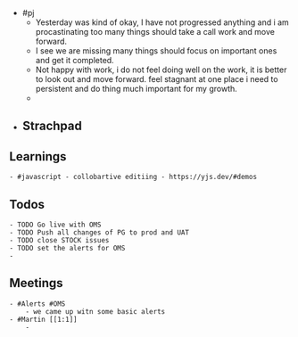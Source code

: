 - #pj
	- Yesterday was kind of okay, I have not progressed anything and i am procastinating too many things should take a call work and move forward.
	- I see we are missing many things should focus on important ones and get it completed.
	- Not happy with work, i do not feel doing well on the work, it is better to look out and move forward. feel stagnant at one place i need to persistent  and do thing much important for my growth.
	-
- ## Strachpad
## Learnings
	- #javascript - collobartive editiing - https://yjs.dev/#demos
## Todos
	- TODO Go live with OMS
	- TODO Push all changes of PG to prod and UAT
	- TODO close STOCK issues
	- TODO set the alerts for OMS
	-
## Meetings
	- #Alerts #OMS
		- we came up witn some basic alerts
	- #Martin [[1:1]]
		-